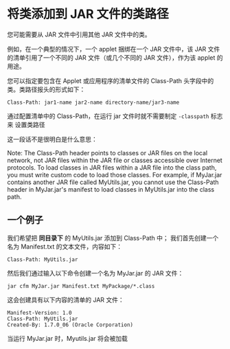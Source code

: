 # 将类添加到 JAR 文件的类路径

您可能需要从 JAR 文件中引用其他 JAR 文件中的类。

例如，在一个典型的情况下，一个 applet 捆绑在一个 JAR 文件中，该 JAR 文件的清单引用了一个不同的 JAR 文件（或几个不同的 JAR 文件），作为该 applet 的用途。

您可以指定要包含在 Applet 或应用程序的清单文件的 Class-Path 头字段中的类。类路径报头的形式如下：

```
Class-Path: jar1-name jar2-name directory-name/jar3-name
```

通过配置清单中的 Class-Path，在运行 jar 文件时就不需要制定 `-classpath` 标志来 设置类路径

这一段话不是很明白是什么意思：

Note: The Class-Path header points to classes or JAR files on the local network, not JAR files within the JAR file or classes accessible over Internet protocols. To load classes in JAR files within a JAR file into the class path, you must write custom code to load those classes. For example, if MyJar.jar contains another JAR file called MyUtils.jar, you cannot use the Class-Path header in MyJar.jar's manifest to load classes in MyUtils.jar into the class path.

## 一个例子

我们希望把 **同目录下** 的 MyUtils.jar 添加到 Class-Path 中；
我们首先创建一个名为 Manifest.txt 的文本文件，内容如下：

```
Class-Path: MyUtils.jar
```

然后我们通过输入以下命令创建一个名为 MyJar.jar 的 JAR 文件：

```
jar cfm MyJar.jar Manifest.txt MyPackage/*.class
```

这会创建具有以下内容的清单的 JAR 文件：

```
Manifest-Version: 1.0
Class-Path: MyUtils.jar
Created-By: 1.7.0_06 (Oracle Corporation)
```

当运行 MyJar.jar 时，Myutils.jar 将会被加载
